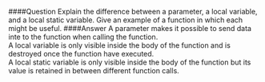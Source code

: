 ####Question
Explain the difference between a parameter, a local variable, and a local static variable. Give an example of a function in which each might be useful.
####Answer
A parameter makes it possible to send data inte to the function when calling the function.  
A local variable is only visible inside the body of the function and is destroyed once the function have executed.  
A local static variable is only visible inside the body of the function but its value is retained in between different function calls.  
